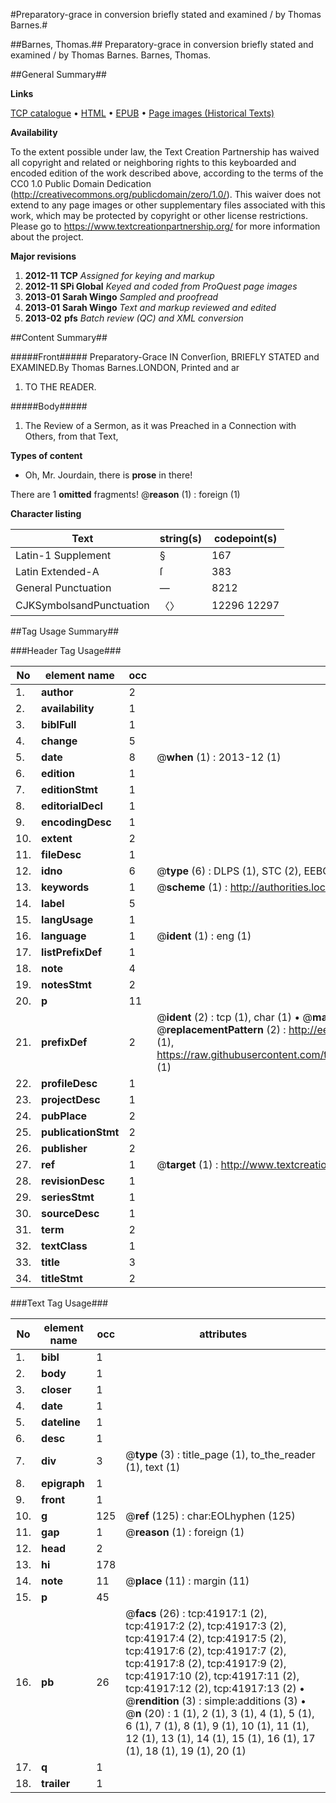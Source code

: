 #Preparatory-grace in conversion briefly stated and examined / by Thomas Barnes.#

##Barnes, Thomas.##
Preparatory-grace in conversion briefly stated and examined / by Thomas Barnes.
Barnes, Thomas.

##General Summary##

**Links**

[TCP catalogue](http://www.ota.ox.ac.uk/tcp/)  • 
[HTML](http://tei.it.ox.ac.uk/tcp/Texts-HTML/free/A31/A31008.html)  • 
[EPUB](http://tei.it.ox.ac.uk/tcp/Texts-EPUB/free/A31/A31008.epub) • 
[Page images (Historical Texts)](https://historicaltexts.jisc.ac.uk/eebo-08833793e)

**Availability**

To the extent possible under law, the Text Creation Partnership has waived all copyright and related or neighboring rights to this keyboarded and encoded edition of the work described above, according to the terms of the CC0 1.0 Public Domain Dedication (http://creativecommons.org/publicdomain/zero/1.0/). This waiver does not extend to any page images or other supplementary files associated with this work, which may be protected by copyright or other license restrictions. Please go to https://www.textcreationpartnership.org/ for more information about the project.

**Major revisions**

1. __2012-11__ __TCP__ *Assigned for keying and markup*
1. __2012-11__ __SPi Global__ *Keyed and coded from ProQuest page images*
1. __2013-01__ __Sarah Wingo__ *Sampled and proofread*
1. __2013-01__ __Sarah Wingo__ *Text and markup reviewed and edited*
1. __2013-02__ __pfs__ *Batch review (QC) and XML conversion*

##Content Summary##

#####Front#####
Preparatory-Grace IN Converſion, BRIEFLY STATED and EXAMINED.By Thomas Barnes.LONDON, Printed and ar
1. TO THE READER.

#####Body#####

1. The Review of a Sermon, as it was Preached in a Connection with Others, from that Text,

**Types of content**

  * Oh, Mr. Jourdain, there is **prose** in there!

There are 1 **omitted** fragments! 
 @__reason__ (1) : foreign (1)

**Character listing**


|Text|string(s)|codepoint(s)|
|---|---|---|
|Latin-1 Supplement|§|167|
|Latin Extended-A|ſ|383|
|General Punctuation|—|8212|
|CJKSymbolsandPunctuation|〈〉|12296 12297|

##Tag Usage Summary##

###Header Tag Usage###

|No|element name|occ|attributes|
|---|---|---|---|
|1.|__author__|2||
|2.|__availability__|1||
|3.|__biblFull__|1||
|4.|__change__|5||
|5.|__date__|8| @__when__ (1) : 2013-12 (1)|
|6.|__edition__|1||
|7.|__editionStmt__|1||
|8.|__editorialDecl__|1||
|9.|__encodingDesc__|1||
|10.|__extent__|2||
|11.|__fileDesc__|1||
|12.|__idno__|6| @__type__ (6) : DLPS (1), STC (2), EEBO-CITATION (1), OCLC (1), VID (1)|
|13.|__keywords__|1| @__scheme__ (1) : http://authorities.loc.gov/ (1)|
|14.|__label__|5||
|15.|__langUsage__|1||
|16.|__language__|1| @__ident__ (1) : eng (1)|
|17.|__listPrefixDef__|1||
|18.|__note__|4||
|19.|__notesStmt__|2||
|20.|__p__|11||
|21.|__prefixDef__|2| @__ident__ (2) : tcp (1), char (1)  •  @__matchPattern__ (2) : ([0-9\-]+):([0-9IVX]+) (1), (.+) (1)  •  @__replacementPattern__ (2) : http://eebo.chadwyck.com/downloadtiff?vid=$1&page=$2 (1), https://raw.githubusercontent.com/textcreationpartnership/Texts/master/tcpchars.xml#$1 (1)|
|22.|__profileDesc__|1||
|23.|__projectDesc__|1||
|24.|__pubPlace__|2||
|25.|__publicationStmt__|2||
|26.|__publisher__|2||
|27.|__ref__|1| @__target__ (1) : http://www.textcreationpartnership.org/docs/. (1)|
|28.|__revisionDesc__|1||
|29.|__seriesStmt__|1||
|30.|__sourceDesc__|1||
|31.|__term__|2||
|32.|__textClass__|1||
|33.|__title__|3||
|34.|__titleStmt__|2||


###Text Tag Usage###

|No|element name|occ|attributes|
|---|---|---|---|
|1.|__bibl__|1||
|2.|__body__|1||
|3.|__closer__|1||
|4.|__date__|1||
|5.|__dateline__|1||
|6.|__desc__|1||
|7.|__div__|3| @__type__ (3) : title_page (1), to_the_reader (1), text (1)|
|8.|__epigraph__|1||
|9.|__front__|1||
|10.|__g__|125| @__ref__ (125) : char:EOLhyphen (125)|
|11.|__gap__|1| @__reason__ (1) : foreign (1)|
|12.|__head__|2||
|13.|__hi__|178||
|14.|__note__|11| @__place__ (11) : margin (11)|
|15.|__p__|45||
|16.|__pb__|26| @__facs__ (26) : tcp:41917:1 (2), tcp:41917:2 (2), tcp:41917:3 (2), tcp:41917:4 (2), tcp:41917:5 (2), tcp:41917:6 (2), tcp:41917:7 (2), tcp:41917:8 (2), tcp:41917:9 (2), tcp:41917:10 (2), tcp:41917:11 (2), tcp:41917:12 (2), tcp:41917:13 (2)  •  @__rendition__ (3) : simple:additions (3)  •  @__n__ (20) : 1 (1), 2 (1), 3 (1), 4 (1), 5 (1), 6 (1), 7 (1), 8 (1), 9 (1), 10 (1), 11 (1), 12 (1), 13 (1), 14 (1), 15 (1), 16 (1), 17 (1), 18 (1), 19 (1), 20 (1)|
|17.|__q__|1||
|18.|__trailer__|1||
